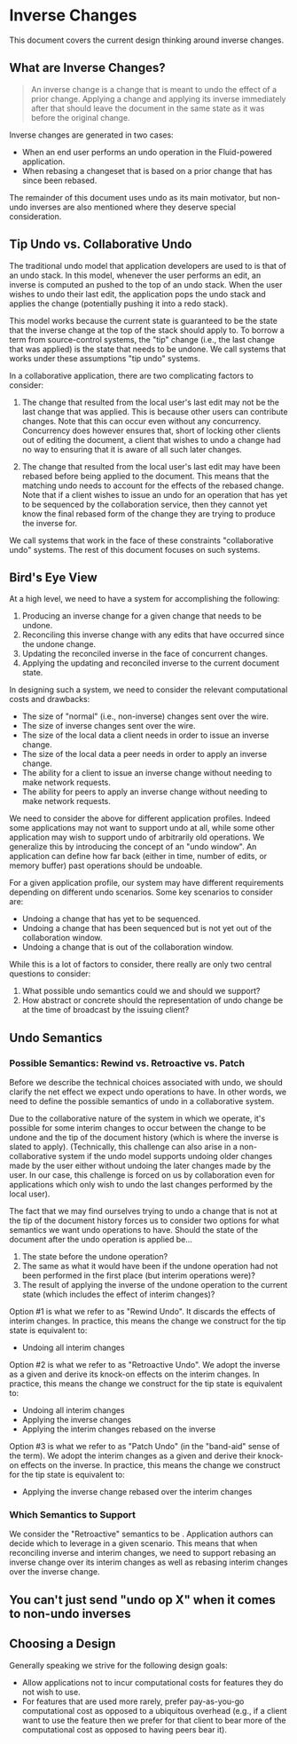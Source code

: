 # Inverse Changes

This document covers the current design thinking around inverse changes.

## What are Inverse Changes?

> An inverse change is a change that is meant to undo the effect of a prior change.
> Applying a change and applying its inverse immediately after that should leave the document in the same state as it was before the original change.

Inverse changes are generated in two cases:
 * When an end user performs an undo operation in the Fluid-powered application.
 * When rebasing a changeset that is based on a prior change that has since been rebased.

The remainder of this document uses undo as its main motivator,
but non-undo inverses are also mentioned where they deserve special consideration.

## Tip Undo vs. Collaborative Undo

The traditional undo model that application developers are used to is that of an undo stack.
In this model, whenever the user performs an edit, an inverse is computed an pushed to the top of an undo stack.
When the user wishes to undo their last edit, the application pops the undo stack and applies the change
(potentially pushing it into a redo stack).

This model works because the current state is guaranteed to be the state that the inverse change at the top of the stack should apply to.
To borrow a term from source-control systems, the "tip" change
(i.e., the last change that was applied)
is the state that needs to be undone.
We call systems that works under these assumptions "tip undo" systems.

In a collaborative application, there are two complicating factors to consider:

1. The change that resulted from the local user's last edit may not be the last change that was applied.
This is because other users can contribute changes.
Note that this can occur even without any concurrency.
Concurrency does however ensures that,
short of locking other clients out of editing the document,
a client that wishes to undo a change had no way to ensuring that it is aware of all such later changes.

2. The change that resulted from the local user's last edit may have been rebased before being applied to the document.
This means that the matching undo needs to account for the effects of the rebased change.
Note that if a client wishes to issue an undo for an operation that has yet to be sequenced by the collaboration service,
then they cannot yet know the final rebased form of the change they are trying to produce the inverse for.

We call systems that work in the face of these constraints "collaborative undo" systems.
The rest of this document focuses on such systems.

## Bird's Eye View

At a high level, we need to have a system for accomplishing the following:
1. Producing an inverse change for a given change that needs to be undone.
2. Reconciling this inverse change with any edits that have occurred since the undone change.
3. Updating the reconciled inverse in the face of concurrent changes.
4. Applying the updating and reconciled inverse to the current document state.

In designing such a system, we need to consider the relevant computational costs and drawbacks:
* The size of "normal" (i.e., non-inverse) changes sent over the wire.
* The size of inverse changes sent over the wire.
* The size of the local data a client needs in order to issue an inverse change.
* The size of the local data a peer needs in order to apply an inverse change.
* The ability for a client to issue an inverse change without needing to make network requests.
* The ability for peers to apply an inverse change without needing to make network requests.

We need to consider the above for different application profiles.
Indeed some applications may not want to support undo at all,
while some other application may wish to support undo of arbitrarily old operations.
We generalize this by introducing the concept of an "undo window".
An application can define how far back (either in time, number of edits, or memory buffer) past operations should be undoable.

For a given application profile,
our system may have different requirements depending on different undo scenarios.
Some key scenarios to consider are:
* Undoing a change that has yet to be sequenced.
* Undoing a change that has been sequenced but is not yet out of the collaboration window.
* Undoing a change that is out of the collaboration window.

While this is a lot of factors to consider,
there really are only two central questions to consider:
1. What possible undo semantics could we and should we support?
2. How abstract or concrete should the representation of undo change be at the time of broadcast by the issuing client?

## Undo Semantics

### Possible Semantics: Rewind vs. Retroactive vs. Patch

Before we describe the technical choices associated with undo,
we should clarify the net effect we expect undo operations to have.
In other words, we need to define the possible semantics of undo in a collaborative system.

Due to the collaborative nature of the system in which we operate,
it's possible for some interim changes to occur between the change to be undone and the tip of the document history
(which is where the inverse is slated to apply).
(Technically, this challenge can also arise in a non-collaborative system if the undo model supports undoing older changes made by the user either without undoing the later changes made by the user.
In our case, this challenge is forced on us by collaboration even for applications which only wish to undo the last changes performed by the local user).

The fact that we may find ourselves trying to undo a change that is not at the tip of the document history
forces us to consider two options for what semantics we want undo operations to have.
Should the state of the document after the undo operation is applied be...
1. The state before the undone operation?
2. The same as what it would have been if the undone operation had not been performed in the first place
(but interim operations were)?
3. The result of applying the inverse of the undone operation to the current state (which includes the effect of interim changes)?


Option #1 is what we refer to as "Rewind Undo".
It discards the effects of interim changes.
In practice, this means the change we construct for the tip state is equivalent to:
* Undoing all interim changes

Option #2 is what we refer to as "Retroactive Undo".
We adopt the inverse as a given and derive its knock-on effects on the interim changes.
In practice, this means the change we construct for the tip state is equivalent to:
* Undoing all interim changes
* Applying the inverse changes
* Applying the interim changes rebased on the inverse

Option #3 is what we refer to as "Patch Undo" (in the "band-aid" sense of the term).
We adopt the interim changes as a given and derive their knock-on effects on the inverse.
In practice, this means the change we construct for the tip state is equivalent to:
* Applying the inverse change rebased over the interim changes

### Which Semantics to Support

We consider the "Retroactive" semantics to be .
Application authors can decide which to leverage in a given scenario.
This means that when reconciling inverse and interim changes,
we need to support rebasing an inverse change over its interim changes as well as rebasing interim changes over the inverse change.

## 

## You can't just send "undo op X" when it comes to non-undo inverses

## Choosing a Design

Generally speaking we strive for the following design goals:
* Allow applications not to incur computational costs for features they do not wish to use.
* For features that are used more rarely, prefer pay-as-you-go computational cost as opposed to a ubiquitous overhead
 (e.g., if a client want to use the feature then we prefer for that client to bear more of the computational cost as opposed to having peers bear it).